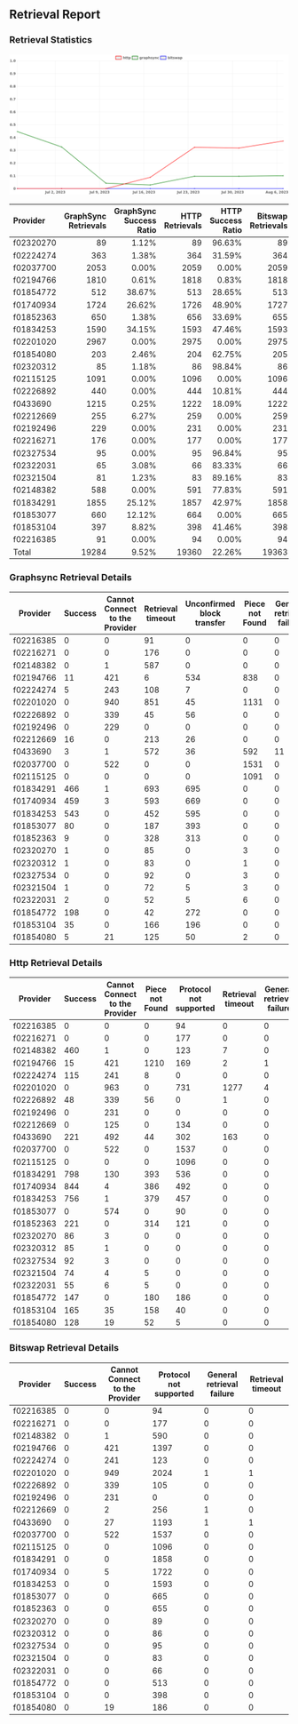 ## Retrieval Report
### Retrieval Statistics
<img src="https://raw.githubusercontent.com/data-preservation-programs/filplus-checker-assets/main/filecoin-project/filecoin-plus-large-datasets/issues/2055/1691780747351.png"/>

| Provider  | GraphSync Retrievals | GraphSync Success Ratio | HTTP Retrievals | HTTP Success Ratio | Bitswap Retrievals | Bitswap Success Ratio |
| :-------- | -------------------: | ----------------------: | --------------: | -----------------: | -----------------: | --------------------: |
| f02320270 |                   89 |                   1.12% |              89 |             96.63% |                 89 |                 0.00% |
| f02224274 |                  363 |                   1.38% |             364 |             31.59% |                364 |                 0.00% |
| f02037700 |                 2053 |                   0.00% |            2059 |              0.00% |               2059 |                 0.00% |
| f02194766 |                 1810 |                   0.61% |            1818 |              0.83% |               1818 |                 0.00% |
| f01854772 |                  512 |                  38.67% |             513 |             28.65% |                513 |                 0.00% |
| f01740934 |                 1724 |                  26.62% |            1726 |             48.90% |               1727 |                 0.00% |
| f01852363 |                  650 |                   1.38% |             656 |             33.69% |                655 |                 0.00% |
| f01834253 |                 1590 |                  34.15% |            1593 |             47.46% |               1593 |                 0.00% |
| f02201020 |                 2967 |                   0.00% |            2975 |              0.00% |               2975 |                 0.00% |
| f01854080 |                  203 |                   2.46% |             204 |             62.75% |                205 |                 0.00% |
| f02320312 |                   85 |                   1.18% |              86 |             98.84% |                 86 |                 0.00% |
| f02115125 |                 1091 |                   0.00% |            1096 |              0.00% |               1096 |                 0.00% |
| f02226892 |                  440 |                   0.00% |             444 |             10.81% |                444 |                 0.00% |
| f0433690  |                 1215 |                   0.25% |            1222 |             18.09% |               1222 |                 0.00% |
| f02212669 |                  255 |                   6.27% |             259 |              0.00% |                259 |                 0.00% |
| f02192496 |                  229 |                   0.00% |             231 |              0.00% |                231 |                 0.00% |
| f02216271 |                  176 |                   0.00% |             177 |              0.00% |                177 |                 0.00% |
| f02327534 |                   95 |                   0.00% |              95 |             96.84% |                 95 |                 0.00% |
| f02322031 |                   65 |                   3.08% |              66 |             83.33% |                 66 |                 0.00% |
| f02321504 |                   81 |                   1.23% |              83 |             89.16% |                 83 |                 0.00% |
| f02148382 |                  588 |                   0.00% |             591 |             77.83% |                591 |                 0.00% |
| f01834291 |                 1855 |                  25.12% |            1857 |             42.97% |               1858 |                 0.00% |
| f01853077 |                  660 |                  12.12% |             664 |              0.00% |                665 |                 0.00% |
| f01853104 |                  397 |                   8.82% |             398 |             41.46% |                398 |                 0.00% |
| f02216385 |                   91 |                   0.00% |              94 |              0.00% |                 94 |                 0.00% |
| Total     |                19284 |                   9.52% |           19360 |             22.26% |              19363 |                 0.00% |

### Graphsync Retrieval Details
| Provider  | Success | Cannot Connect to the Provider | Retrieval timeout | Unconfirmed block transfer | Piece not Found | General retrieval failure |
| --------- | ------- | ------------------------------ | ----------------- | -------------------------- | --------------- | ------------------------- |
| f02216385 | 0       | 0                              | 91                | 0                          | 0               | 0                         |
| f02216271 | 0       | 0                              | 176               | 0                          | 0               | 0                         |
| f02148382 | 0       | 1                              | 587               | 0                          | 0               | 0                         |
| f02194766 | 11      | 421                            | 6                 | 534                        | 838             | 0                         |
| f02224274 | 5       | 243                            | 108               | 7                          | 0               | 0                         |
| f02201020 | 0       | 940                            | 851               | 45                         | 1131            | 0                         |
| f02226892 | 0       | 339                            | 45                | 56                         | 0               | 0                         |
| f02192496 | 0       | 229                            | 0                 | 0                          | 0               | 0                         |
| f02212669 | 16      | 0                              | 213               | 26                         | 0               | 0                         |
| f0433690  | 3       | 1                              | 572               | 36                         | 592             | 11                        |
| f02037700 | 0       | 522                            | 0                 | 0                          | 1531            | 0                         |
| f02115125 | 0       | 0                              | 0                 | 0                          | 1091            | 0                         |
| f01834291 | 466     | 1                              | 693               | 695                        | 0               | 0                         |
| f01740934 | 459     | 3                              | 593               | 669                        | 0               | 0                         |
| f01834253 | 543     | 0                              | 452               | 595                        | 0               | 0                         |
| f01853077 | 80      | 0                              | 187               | 393                        | 0               | 0                         |
| f01852363 | 9       | 0                              | 328               | 313                        | 0               | 0                         |
| f02320270 | 1       | 0                              | 85                | 0                          | 3               | 0                         |
| f02320312 | 1       | 0                              | 83                | 0                          | 1               | 0                         |
| f02327534 | 0       | 0                              | 92                | 0                          | 3               | 0                         |
| f02321504 | 1       | 0                              | 72                | 5                          | 3               | 0                         |
| f02322031 | 2       | 0                              | 52                | 5                          | 6               | 0                         |
| f01854772 | 198     | 0                              | 42                | 272                        | 0               | 0                         |
| f01853104 | 35      | 0                              | 166               | 196                        | 0               | 0                         |
| f01854080 | 5       | 21                             | 125               | 50                         | 2               | 0                         |

### Http Retrieval Details
| Provider  | Success | Cannot Connect to the Provider | Piece not Found | Protocol not supported | Retrieval timeout | General retrieval failure |
| --------- | ------- | ------------------------------ | --------------- | ---------------------- | ----------------- | ------------------------- |
| f02216385 | 0       | 0                              | 0               | 94                     | 0                 | 0                         |
| f02216271 | 0       | 0                              | 0               | 177                    | 0                 | 0                         |
| f02148382 | 460     | 1                              | 0               | 123                    | 7                 | 0                         |
| f02194766 | 15      | 421                            | 1210            | 169                    | 2                 | 1                         |
| f02224274 | 115     | 241                            | 8               | 0                      | 0                 | 0                         |
| f02201020 | 0       | 963                            | 0               | 731                    | 1277              | 4                         |
| f02226892 | 48      | 339                            | 56              | 0                      | 1                 | 0                         |
| f02192496 | 0       | 231                            | 0               | 0                      | 0                 | 0                         |
| f02212669 | 0       | 125                            | 0               | 134                    | 0                 | 0                         |
| f0433690  | 221     | 492                            | 44              | 302                    | 163               | 0                         |
| f02037700 | 0       | 522                            | 0               | 1537                   | 0                 | 0                         |
| f02115125 | 0       | 0                              | 0               | 1096                   | 0                 | 0                         |
| f01834291 | 798     | 130                            | 393             | 536                    | 0                 | 0                         |
| f01740934 | 844     | 4                              | 386             | 492                    | 0                 | 0                         |
| f01834253 | 756     | 1                              | 379             | 457                    | 0                 | 0                         |
| f01853077 | 0       | 574                            | 0               | 90                     | 0                 | 0                         |
| f01852363 | 221     | 0                              | 314             | 121                    | 0                 | 0                         |
| f02320270 | 86      | 3                              | 0               | 0                      | 0                 | 0                         |
| f02320312 | 85      | 1                              | 0               | 0                      | 0                 | 0                         |
| f02327534 | 92      | 3                              | 0               | 0                      | 0                 | 0                         |
| f02321504 | 74      | 4                              | 5               | 0                      | 0                 | 0                         |
| f02322031 | 55      | 6                              | 5               | 0                      | 0                 | 0                         |
| f01854772 | 147     | 0                              | 180             | 186                    | 0                 | 0                         |
| f01853104 | 165     | 35                             | 158             | 40                     | 0                 | 0                         |
| f01854080 | 128     | 19                             | 52              | 5                      | 0                 | 0                         |

### Bitswap Retrieval Details
| Provider  | Success | Cannot Connect to the Provider | Protocol not supported | General retrieval failure | Retrieval timeout |
| --------- | ------- | ------------------------------ | ---------------------- | ------------------------- | ----------------- |
| f02216385 | 0       | 0                              | 94                     | 0                         | 0                 |
| f02216271 | 0       | 0                              | 177                    | 0                         | 0                 |
| f02148382 | 0       | 1                              | 590                    | 0                         | 0                 |
| f02194766 | 0       | 421                            | 1397                   | 0                         | 0                 |
| f02224274 | 0       | 241                            | 123                    | 0                         | 0                 |
| f02201020 | 0       | 949                            | 2024                   | 1                         | 1                 |
| f02226892 | 0       | 339                            | 105                    | 0                         | 0                 |
| f02192496 | 0       | 231                            | 0                      | 0                         | 0                 |
| f02212669 | 0       | 2                              | 256                    | 1                         | 0                 |
| f0433690  | 0       | 27                             | 1193                   | 1                         | 1                 |
| f02037700 | 0       | 522                            | 1537                   | 0                         | 0                 |
| f02115125 | 0       | 0                              | 1096                   | 0                         | 0                 |
| f01834291 | 0       | 0                              | 1858                   | 0                         | 0                 |
| f01740934 | 0       | 5                              | 1722                   | 0                         | 0                 |
| f01834253 | 0       | 0                              | 1593                   | 0                         | 0                 |
| f01853077 | 0       | 0                              | 665                    | 0                         | 0                 |
| f01852363 | 0       | 0                              | 655                    | 0                         | 0                 |
| f02320270 | 0       | 0                              | 89                     | 0                         | 0                 |
| f02320312 | 0       | 0                              | 86                     | 0                         | 0                 |
| f02327534 | 0       | 0                              | 95                     | 0                         | 0                 |
| f02321504 | 0       | 0                              | 83                     | 0                         | 0                 |
| f02322031 | 0       | 0                              | 66                     | 0                         | 0                 |
| f01854772 | 0       | 0                              | 513                    | 0                         | 0                 |
| f01853104 | 0       | 0                              | 398                    | 0                         | 0                 |
| f01854080 | 0       | 19                             | 186                    | 0                         | 0                 |
